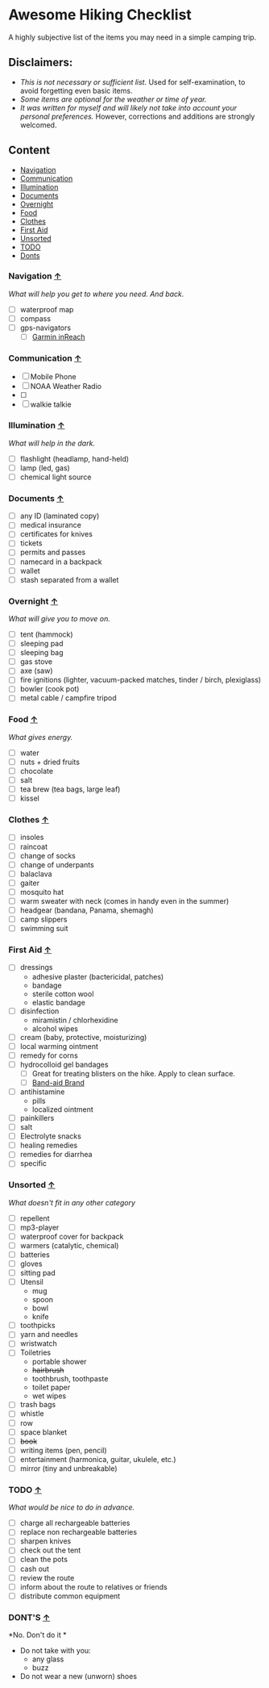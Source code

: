 # Awesome Hiking Checklist

A highly subjective list of the items you may need in a simple camping trip.

## Disclaimers:

 - *This is not necessary or sufficient list.* Used for self-examination, to avoid forgetting even basic items. 
 - *Some items are optional for the weather or time of year.* 
 - *It was written for myself and will likely not take into account your personal preferences.* However, corrections and additions are strongly welcomed.

## Content

* [Navigation](#navigation-)
* [Communication](#communication-)
* [Illumination](#illumination-)
* [Documents](#documents-)
* [Overnight](#Overnight-)
* [Food](#food-)
* [Clothes](#clothes-)
* [First Aid](#first-aid-)
* [Unsorted](#unsorted-)
* [TODO](#todo-)
* [Donts](#donts-)

### Navigation [↑](#content)

*What will help you get to where you need. And back.*

* [ ] waterproof map
* [ ] compass
* [ ] gps-navigators
    * [ ] [Garmin inReach](https://www.garmin.com/en-US/p/561269)

### Communication [↑](#content)

* [ ] Mobile Phone
* [ ] NOAA Weather Radio
* [ ] 
* [ ] walkie talkie

### Illumination [↑](#content)

*What will help in the dark.*

* [ ] flashlight (headlamp, hand-held)
* [ ] lamp (led, gas)
* [ ] chemical light source

### Documents [↑](#content)

* [ ] any ID (laminated copy)
* [ ] medical insurance
* [ ] certificates for knives
* [ ] tickets
* [ ] permits and passes
* [ ] namecard in a backpack
* [ ] wallet
* [ ] stash separated from a wallet

### Overnight [↑](#content)

*What will give you to move on.*

* [ ] tent (hammock)
* [ ] sleeping pad
* [ ] sleeping bag
* [ ] gas stove
* [ ] axe (saw)
* [ ] fire ignitions (lighter, vacuum-packed matches, tinder / birch, plexiglass)
* [ ] bowler (cook pot)
* [ ] metal cable / campfire tripod

### Food [↑](#content)

*What gives energy.*

* [ ] water
* [ ] nuts + dried fruits
* [ ] chocolate
* [ ] salt
* [ ] tea brew (tea bags, large leaf)
* [ ] kissel

### Clothes [↑](#content)

* [ ] insoles
* [ ] raincoat
* [ ] change of socks
* [ ] change of underpants
* [ ] balaclava
* [ ] gaiter
* [ ] mosquito hat
* [ ] warm sweater with neck (comes in handy even in the summer)
* [ ] headgear (bandana, Panama, shemagh)
* [ ] camp slippers
* [ ] swimming suit

### First Aid [↑](#content)

* [ ] dressings
  * adhesive plaster (bactericidal,  patches)
  * bandage
  * sterile cotton wool
  * elastic bandage
* [ ] disinfection
  * miramistin / chlorhexidine
  * alcohol wipes
* [ ] cream (baby, protective, moisturizing)
* [ ] local warming ointment
* [ ] remedy for corns
* [ ] hydrocolloid gel bandages
    * [ ] Great for treating blisters on the hike. Apply to clean surface.
    * [ ] [Band-aid Brand](https://www.band-aid.com/products/hydro-seal-wound-care/heel-blister-bandages-6-ct-one-size)
* [ ] antihistamine 
  * pills 
  * localized ointment 
* [ ] painkillers 
* [ ] salt
* [ ] Electrolyte snacks 
* [ ] healing remedies
* [ ] remedies for diarrhea
* [ ] specific 

### Unsorted [↑](#content)

*What doesn't fit in any other category*

* [ ] repellent
* [ ] mp3-player
* [ ] waterproof cover for backpack
* [ ] warmers (catalytic, chemical)
* [ ] batteries 
* [ ] gloves
* [ ] sitting pad
* [ ] Utensil
  * mug
  * spoon 
  * bowl
  * knife
* [ ] toothpicks
* [ ] yarn and needles
* [ ] wristwatch
* [ ] Toiletries
  * portable shower 
  * ~~hairbrush~~
  * toothbrush, toothpaste
  * toilet paper
  * wet wipes
* [ ] trash bags 
* [ ] whistle
* [ ] row
* [ ] space blanket
* [ ] ~~book~~
* [ ] writing items (pen, pencil)
* [ ] entertainment (harmonica, guitar, ukulele, etc.)
* [ ] mirror (tiny and unbreakable)

### TODO [↑](#content)

*What would be nice to do in advance.*

* [ ] charge all rechargeable batteries
* [ ] replace non rechargeable batteries
* [ ] sharpen knives
* [ ] check out the tent
* [ ] clean the pots
* [ ] cash out
* [ ] review the route
* [ ] inform about the route to relatives or friends
* [ ] distribute common equipment

### DONT'S [↑](#content)

*No. Don't do it *

* Do not take with you: 
  * any glass
  * buzz
* Do not wear a new (unworn) shoes
